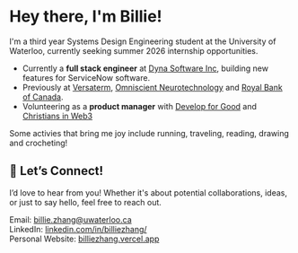 <h1>Hey there, I'm Billie! </h1>


I'm a third year Systems Design Engineering student at the University of Waterloo, currently seeking summer 2026 internship opportunities. 


- Currently a **full stack engineer** at [Dyna Software Inc](https://dynasoftwareinc.com/), building new features for ServiceNow software. <br/>
- Previously at [Versaterm](https://www.versaterm.com/), [Omniscient Neurotechnology](https://www.o8t.com/) and [Royal Bank of Canada](https://www.rbcroyalbank.com/). 
- Volunteering as a **product manager** with [Develop for Good](https://www.developforgood.org/) and [Christians in Web3](https://www.cw3.global/)

Some activies that bring me joy include running, traveling, reading, drawing and crocheting!

## 💌 Let’s Connect!

I’d love to hear from you! Whether it's about potential collaborations, ideas, or just to say hello, feel free to reach out. <br>

Email: [billie.zhang@uwaterloo.ca](mailto:billie.zhang@uwaterloo.ca) <br>
LinkedIn: <a href="https://www.linkedin.com/in/billiezhang/" target="_blank">linkedin.com/in/billiezhang/</a> <br>
Personal Website: <a href="https://billiezhang.vercel.app/" target="_blank">billiezhang.vercel.app</a> 

